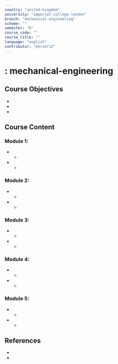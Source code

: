 ```yaml
---
country: "united-kingdom"
university: "imperial-college-london"
branch: "mechanical-engineering"
scheme: ""
semester: "8"
course_code: ""
course_title: ""
language: "english"
contributor: "@erzer12"
---
```

# : mechanical-engineering

## Course Objectives
* 
* 
* 

## Course Content
### Module 1: 
* 
  - 
* 
  - 

### Module 2: 
* 
  - 
* 
  - 

### Module 3: 
* 
  - 
* 
  - 

### Module 4: 
* 
  - 
* 
  - 

### Module 5: 
* 
  - 
* 
  - 

## References
* 
* 
